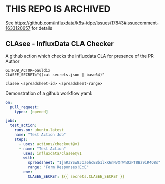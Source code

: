 # THIS REPO IS ARCHIVED

See https://github.com/influxdata/k8s-idpe/issues/17843#issuecomment-1633120657
for details



CLAsee - InfluxData CLA Checker
-------------------------------

A github action which checks the influxdata CLA for presence of the PR Author

```
GITHUB_ACTOR=pauldix
CLASEE_SECRET="$(cat secrets.json | base64)"

clasee <spreadsheet-id> <spreadsheet-range>
```

Demonstration of a github workflow yaml:

```yaml
on:
  pull_request:
    types: [opened]

jobs:
  test_action:
    runs-on: ubuntu-latest
    name: "Test Action Job"
    steps:
      - uses: actions/checkout@v1
      - name: "Test Action"
        uses: influxdata/clasee@v1
        with:
          spreadsheet: "1jnRZYSw83oa6hcEBb1lxK6nNvXrWnOzPT8Bz9iR4Q8s"
          range: "Form Responses!E:E"
        env:
          CLASEE_SECRET: ${{ secrets.CLASEE_SECRET }}
```
